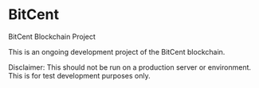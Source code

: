 # BitCent
BitCent Blockchain Project

This is an ongoing development project of the BitCent blockchain.

Disclaimer: This should not be run on a production server or environment. This is for test development purposes only.
